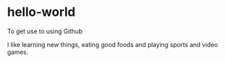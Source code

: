 # hello-world
To get use to using Github 

I like learning new things, eating good foods and playing sports and video games. 
